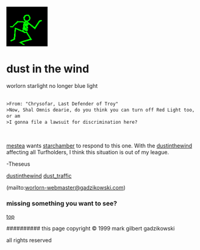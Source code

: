 ![dancer](assets/dancer.gif)

# dust in the wind



 worlorn starlight no longer blue light

```
		
>From: "Chrysofar, Last Defender of Troy"
>Now, Shal Omnis dearie, do you think you can turn off Red Light too, or am
>I gonna file a lawsuit for discrimination here?
		
	
```

 
 [mestea](mestea.md)  wants  [starchamber](starchamber.md)  to respond to this one. With the  [dustinthewind](dustinthewind.md)  affecting all Turfholders, I think this situation is out of my league. 


 -Theseus 







  [dustinthewind](dustinthewind.md)  [dust_traffic](dust_traffic.md) 

 (mailto:worlorn-webmaster@gadzikowski.com) 

 
### missing something you want to see?



 [top](#top) 

 
########## this page copyright © 1999 mark gilbert gadzikowski

 all rights reserved